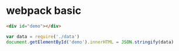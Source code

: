 # webpack basic


````html
<div id="demo"></div>
````

````js
var data = require('./data')
document.getElementById('demo').innerHTML = JSON.stringify(data)
````
